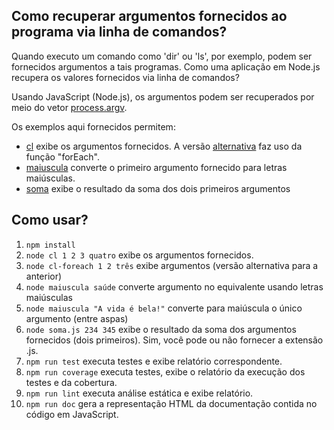 ## Como recuperar argumentos fornecidos ao programa via linha de comandos?

Quando executo um comando como 'dir' ou 'ls', por 
exemplo, podem ser fornecidos argumentos a tais
programas. Como uma aplicação em Node.js recupera os valores fornecidos
via linha de comandos?

Usando JavaScript (Node.js), os argumentos podem ser
recuperados por meio do vetor [process.argv](https://nodejs.org/docs/latest/api/process.html). 

Os exemplos aqui fornecidos permitem:
 - [cl](cl.js) exibe os argumentos fornecidos. A versão [alternativa](cl-foreach.js) faz uso da função "forEach".  
 - [maiuscula](maiuscula.js) converte o primeiro argumento fornecido para letras maiúsculas. 
 - [soma](soma.js) exibe o resultado da soma dos dois primeiros argumentos

## Como usar?

1. ```npm install```
1. ```node cl 1 2 3 quatro``` exibe os argumentos fornecidos.
1. ```node cl-foreach 1 2 três``` exibe argumentos (versão alternativa para a anterior)
1. ```node maiuscula saúde``` converte argumento no equivalente usando letras maiúsculas
1. ```node maiuscula "A vida é bela!"``` converte para maiúscula o único argumento (entre aspas)
1. ```node soma.js 234 345``` exibe o resultado da soma dos argumentos fornecidos (dois primeiros). Sim, você pode ou não fornecer a extensão .js.
1. ```npm run test``` executa testes e exibe relatório correspondente.
1. ```npm run coverage``` executa testes, exibe o relatório da execução dos testes e da cobertura.
1. ```npm run lint``` executa análise estática e exibe relatório.
1. ```npm run doc``` gera a representação HTML da documentação contida no código em JavaScript.
